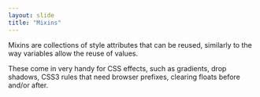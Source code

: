 ```yaml
---
layout: slide
title: "Mixins"
---
```


<div class="">
  <p>
    <span class="green">Mixins</span> are collections of style
    attributes that can be reused, similarly to the way variables
    allow the reuse of values.
  </p>
  <p class="fragment">
    These come in very handy for CSS effects, such as
    <span class="fragment green">gradients,</span>
    <span class="fragment green">drop shadows,</span>
    <span class="fragment green"> CSS3 rules that need browser prefixes,</span>
    <span class="fragment green">clearing floats before and/or
      after.</span>

  </p>
</div>
